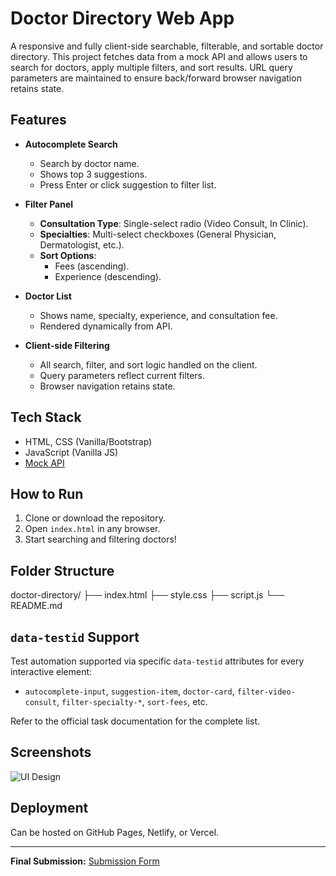 # Doctor Directory Web App

A responsive and fully client-side searchable, filterable, and sortable doctor directory. This project fetches data from a mock API and allows users to search for doctors, apply multiple filters, and sort results. URL query parameters are maintained to ensure back/forward browser navigation retains state.

## Features

- **Autocomplete Search**
  - Search by doctor name.
  - Shows top 3 suggestions.
  - Press Enter or click suggestion to filter list.

- **Filter Panel**
  - **Consultation Type**: Single-select radio (Video Consult, In Clinic).
  - **Specialties**: Multi-select checkboxes (General Physician, Dermatologist, etc.).
  - **Sort Options**: 
    - Fees (ascending).
    - Experience (descending).
    
- **Doctor List**
  - Shows name, specialty, experience, and consultation fee.
  - Rendered dynamically from API.
  
- **Client-side Filtering**
  - All search, filter, and sort logic handled on the client.
  - Query parameters reflect current filters.
  - Browser navigation retains state.

## Tech Stack

- HTML, CSS (Vanilla/Bootstrap)
- JavaScript (Vanilla JS)
- [Mock API](https://srijandubey.github.io/campus-api-mock/SRM-C1-25.json)

## How to Run

1. Clone or download the repository.
2. Open `index.html` in any browser.
3. Start searching and filtering doctors!

## Folder Structure
doctor-directory/
├── index.html
├── style.css
├── script.js
└── README.md
## `data-testid` Support

Test automation supported via specific `data-testid` attributes for every interactive element:
- `autocomplete-input`, `suggestion-item`, `doctor-card`, `filter-video-consult`, `filter-specialty-*`, `sort-fees`, etc.

Refer to the official task documentation for the complete list.

## Screenshots

![UI Design](./screenshot.png)

## Deployment

Can be hosted on GitHub Pages, Netlify, or Vercel.

---

**Final Submission:** [Submission Form](https://forms.office.com/r/jzUf2S2tSC)
